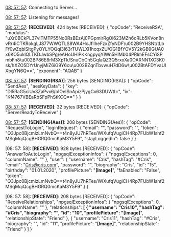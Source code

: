 [08: 57: 57]:
Connecting to Server...

[08: 57: 57]:
Connected!

[08: 57: 57]:
Listening for messages!

[08: 57: 57]:
**[RECEIVED]**: 424 bytes
[RECEIVED]: {
  "opCode": "ReceiveRSA",
  "modulus": "uXr0BCkPL37viTMTP55No0RsBEzAj0PGpmirRgOi623MZh6oRLb5KVon8nvRr4iCTKRokgLJ877WWQTLS8WA4HcJfllheFzxZfyNDF\u002B9YHSNt/tLbFf0wZqblSltgPyOYLYOQql3I63rTUWLXI1hcqxZU/OG1BfYOV5Y2kGB9GUA0x6KO5uklQLTKDJwbSPg/eAHoUHlPKKngpyqYIWn5HlMb04PRlmEFsCYiSPmbFn8\u002BP86E8rM3XpTk/SnuCbCh5GqlaQZ3Q5rxoXa0OARNN1XC3K0sk/hXZO5DYrUnyjMiZ6iG9Y6cu\u002BZqnTbvwuH7dD6w\u002BtAFDYvaUIXbgYN6Q==",
  "exponent": "AQAB"
}

[08: 57: 57]:
**[SENDING(RSA)]**: 256 bytes
[SENDING(RSA)]: {
  "opCode": "SendAes",
  "aesKeyData": {
    "key": "Dl5RaG5ciUv3ZaPvx6/oIOeISnApizPjygCx63DUWtI=",
    "iv": "Kf4767VBEaRbSFpPhStKCQ=="
  }
}

[08: 57: 57]:
**[RECEIVED]**: 32 bytes
[RECEIVED]: {
  "opCode": "ServerReadyToReceive"
}

[08: 57: 57]:
**[SENDING(Aes)]**: 208 bytes
[SENDING(Aes)]: {
  "opCode": "RequestToLogin",
  "loginRequest": {
    "email": "",
    "password": "",
    "token": "Q3Jpc0BjcmlzLmNvbQ==t4n8yJU7hRTes/WIXufqVugiCH4Rp7FUbW1shf2MSqMqiQcgBHGRQ0mcKaM3Y5F9",
    "stayLoggedIn": false
  }
}

[08: 57: 58]:
**[RECEIVED]**: 928 bytes
[RECEIVED]: {
  "opCode": "AnswerToAutoLogin",
  "npgsqlExceptionInfos": {
    "npgsqlExceptions": 0,
    "columnName": ""
  },
  "user": {
    "username": "Cris",
    "hashTag": "#Cris",
    "email": "Cris@cris.com",
    "password": "",
    "biography": "Cris",
    "id": "15",
    "birthday": "01.01.2020",
    "profilePicture": "**[Image]**",
    "faEnabled": "False",
    "token": "Q3Jpc0BjcmlzLmNvbQ==t4n8yJU7hRTes/WIXufqVugiCH4Rp7FUbW1shf2MSqMqiQcgBHGRQ0mcKaM3Y5F9"
  }
}

[08: 57: 58]:
**[RECEIVED]**: 208 bytes
[RECEIVED]: {
  "opCode": "ReceiveRelationships",
  "npgsqlExceptionInfos": {
    "npgsqlExceptions": 0,
    "columnName": ""
  },
  "relationships": **[
    {
      "username": "Cris10",
      "hashTag": "#Cris",
      "biography": "",
      "id": "10",
      "profilePicture": "[Image]**",
      "relationshipState": "Friend"
    },
    {
      "username": "Cris11",
      "hashTag": "#Cris",
      "biography": "",
      "id": "11",
      "profilePicture": "**[Image]**",
      "relationshipState": "Friend"
    }
  ]
}

